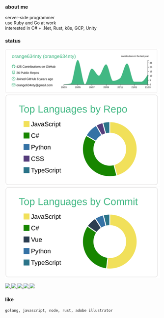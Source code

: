 ### about me

server-side programmer  
use Ruby and Go at work  
interested in C# + .Net, Rust, k8s, GCP, Unity

### status

[![](https://raw.githubusercontent.com/orange634nty/orange634nty/master/profile-summary-card-output/vue/0-profile-details.svg)](https://github.com/vn7n24fzkq/github-profile-summary-cards)
[![](https://raw.githubusercontent.com/orange634nty/orange634nty/master/profile-summary-card-output/vue/1-repos-per-language.svg)](https://github.com/vn7n24fzkq/github-profile-summary-cards)
[![](https://raw.githubusercontent.com/orange634nty/orange634nty/master/profile-summary-card-output/vue/2-most-commit-language.svg)](https://github.com/vn7n24fzkq/github-profile-summary-cards)

<p align="left"> 
  <a href="https://github.com/orange634nty">
    <img src="https://komarev.com/ghpvc/?username=orange634nty&color=green" />
  </a>
  <a href="http://twitter.com/orange634nty">
    <img height="20" src="https://img.shields.io/twitter/follow/orange634nty?label=Twitter&logo=twitter&style=flat" />
  </a>
  <a href="https://github.com/orange634nty">
    <img height="20" src="https://img.shields.io/github/followers/orange634nty?label=follow&logo=github&style=flat" />
  </a>
  <a href="http://qiita.com/orange634nty">
    <img height="20" src="https://qiita-badge.apiapi.app/s/orange634nty/posts.svg" />
  </a>
  <a href="http://qiita.com/orange634nty">
    <img height="20" src="https://qiita-badge.apiapi.app/s/orange634nty/contributions.svg" />
  </a>
</p>

### like

```
golang, javascript, node, rust, adobe illustrator
```
